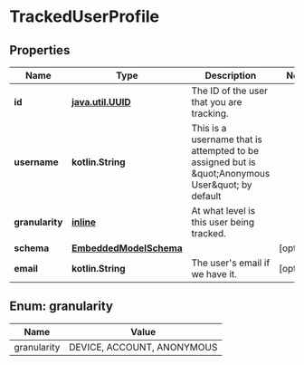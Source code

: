 
# TrackedUserProfile

## Properties
Name | Type | Description | Notes
------------ | ------------- | ------------- | -------------
**id** | [**java.util.UUID**](java.util.UUID) | The ID of the user that you are tracking. | 
**username** | **kotlin.String** | This is a username that is attempted to be assigned but is \&quot;Anonymous User\&quot; by default | 
**granularity** | [**inline**](#Granularity) | At what level is this user being tracked. | 
**schema** | [**EmbeddedModelSchema**](EmbeddedModelSchema.md) |  |  [optional]
**email** | **kotlin.String** | The user&#39;s email if we have it. |  [optional]


<a id="Granularity"></a>
## Enum: granularity
Name | Value
---- | -----
granularity | DEVICE, ACCOUNT, ANONYMOUS



